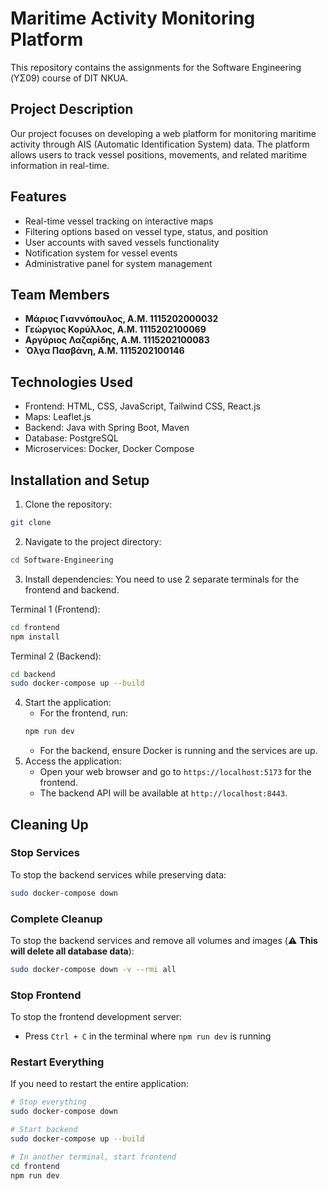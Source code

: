 # Maritime Activity Monitoring Platform

This repository contains the assignments for the Software Engineering (ΥΣ09) course of DIT NKUA.

## Project Description

Our project focuses on developing a web platform for monitoring maritime activity through AIS (Automatic Identification System) data. The platform allows users to track vessel positions, movements, and related maritime information in real-time.

## Features

- Real-time vessel tracking on interactive maps
- Filtering options based on vessel type, status, and position
- User accounts with saved vessels functionality
- Notification system for vessel events
- Administrative panel for system management

## Team Members

- **Μάριος Γιαννόπουλος, Α.Μ. 1115202000032**
- **Γεώργιος Κορύλλος, Α.Μ. 1115202100069**
- **Αργύριος Λαζαρίδης, Α.Μ. 1115202100083**
- **Όλγα Πασβάνη, Α.Μ. 1115202100146**

## Technologies Used

- Frontend: HTML, CSS, JavaScript, Tailwind CSS, React.js
- Maps: Leaflet.js
- Backend: Java with Spring Boot, Maven
- Database: PostgreSQL
- Microservices: Docker, Docker Compose

## Installation and Setup
1. Clone the repository:
```bash
git clone
```
2. Navigate to the project directory:
```bash
cd Software-Engineering
```
3. Install dependencies:
You need to use 2 separate terminals for the frontend and backend.

Terminal 1 (Frontend):
```bash
cd frontend
npm install
```
Terminal 2 (Backend):
```bash
cd backend
sudo docker-compose up --build
```

4. Start the application:
    - For the frontend, run:
    ```bash
    npm run dev
    ```
    - For the backend, ensure Docker is running and the services are up.    
5. Access the application:
    - Open your web browser and go to `https://localhost:5173` for the frontend.
    - The backend API will be available at `http://localhost:8443`.

## Cleaning Up

### Stop Services
To stop the backend services while preserving data:
```bash
sudo docker-compose down
```

### Complete Cleanup
To stop the backend services and remove all volumes and images (⚠️ **This will delete all database data**):
```bash
sudo docker-compose down -v --rmi all
```

### Stop Frontend
To stop the frontend development server:
- Press `Ctrl + C` in the terminal where `npm run dev` is running

### Restart Everything
If you need to restart the entire application:
```bash
# Stop everything
sudo docker-compose down

# Start backend
sudo docker-compose up --build

# In another terminal, start frontend
cd frontend
npm run dev
```
